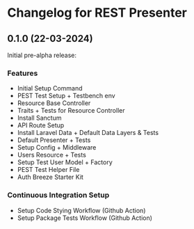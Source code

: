 # Changelog for REST Presenter

## 0.1.0 (22-03-2024)

Initial pre-alpha release:

### Features

* Initial Setup Command
* PEST Test Setup + Testbench env
* Resource Base Controller
* Traits + Tests for Resource Controller
* Install Sanctum
* API Route Setup
* Install Laravel Data + Default Data Layers & Tests 
* Default Presenter + Tests
* Setup Config + Middleware
* Users Resource + Tests
* Setup Test User Model + Factory
* PEST Test Helper File
* Auth Breeze Starter Kit

### Continuous Integration Setup

* Setup Code Stying Workflow (Github Action)
* Setup Package Tests Workflow (Github Action)
